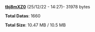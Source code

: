 [**tbj8mXZ0**](/data/tbj8mXZ0.txt) (25/12/22 - 14:27)- 31978 bytes

**Total Datas**: 1660

**Total Size**: 10.47 MB / 10.5 MB